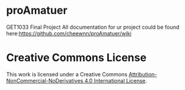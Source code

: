 # proAmatuer
GET1033 Final Project
All documentation for ur project could be found here:https://github.com/cheewnn/proAmatuer/wiki


# Creative Commons License
This work is licensed under a Creative Commons [Attribution-NonCommercial-NoDerivatives 4.0 International License](http://creativecommons.org/licenses/by-nc-nd/4.0/).
